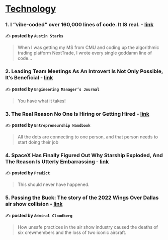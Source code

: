 
<h1><a href=https://medium.com/tag/technology/recommended target="_blank" rel="noopener noreferrer">Technology</a></h1>
<h3>1. I “vibe-coded” over 160,000 lines of code. It IS real. - <a href="https://medium.com/@austin-starks/i-vibe-coded-an-entire-algorithmic-trading-platform-it-is-real-c8ee0addef57" target="_blank" rel="noopener noreferrer">link</a></h3>

✍️ **posted by `Austin Starks`**

<blockquote>When I was getting my MS from CMU and coding up the algorithmic trading platform NextTrade, I wrote every single goddamn line of code…</blockquote>

<h3>2. Leading Team Meetings As An Introvert Is Not Only Possible, It’s Beneficial - <a href="https://medium.com/engineering-managers-journal/leading-team-meetings-as-an-introvert-is-not-only-possible-its-beneficial-3b2adb485b62" target="_blank" rel="noopener noreferrer">link</a></h3>

✍️ **posted by `Engineering Manager’s Journal`**

<blockquote>You have what it takes!</blockquote>

<h3>3. The Real Reason No One Is Hiring or Getting Hired - <a href="https://medium.com/entrepreneur-s-handbook/the-real-reason-no-one-is-hiring-or-getting-hired-3b953383ebf7" target="_blank" rel="noopener noreferrer">link</a></h3>

✍️ **posted by `Entrepreneurship Handbook`**

<blockquote>All the dots are connecting to one person, and that person needs to start doing their job</blockquote>

<h3>4. SpaceX Has Finally Figured Out Why Starship Exploded, And The Reason Is Utterly Embarrassing - <a href="https://medium.com/predict/spacex-has-finally-figured-out-why-starship-exploded-and-the-reason-is-utterly-embarrassing-ccb30295c8e5" target="_blank" rel="noopener noreferrer">link</a></h3>

✍️ **posted by `Predict`**

<blockquote>This should never have happened.</blockquote>

<h3>5. Passing the Buck: The story of the 2022 Wings Over Dallas air show collision - <a href="https://medium.com/@admiralcloudberg/passing-the-buck-the-story-of-the-2022-wings-over-dallas-air-show-collision-9bbe5947297b" target="_blank" rel="noopener noreferrer">link</a></h3>

✍️ **posted by `Admiral Cloudberg`**

<blockquote>How unsafe practices in the air show industry caused the deaths of six crewmembers and the loss of two iconic aircraft.</blockquote>

